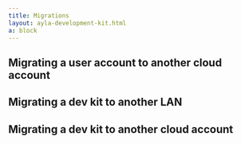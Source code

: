 ```yaml
---
title: Migrations
layout: ayla-development-kit.html
a: block
---
```


## Migrating a user account to another cloud account

## Migrating a dev kit to another LAN

## Migrating a dev kit to another cloud account
